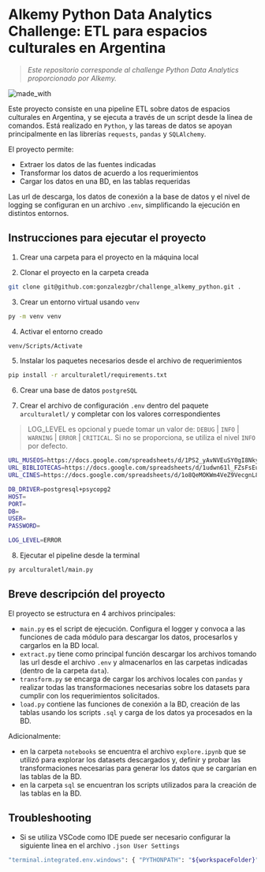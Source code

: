 # Alkemy Python Data Analytics Challenge: ETL para espacios culturales en Argentina

> *Este repositorio corresponde al challenge Python Data Analytics proporcionado por Alkemy.*


![made_with](https://img.shields.io/badge/Made%20with-Python-blue)

Este proyecto consiste en una pipeline ETL sobre datos de espacios culturales en Argentina, y se ejecuta a través de un script desde la línea de comandos. Está realizado en `Python`, y las tareas de datos se apoyan principalmente en las librerías `requests`, `pandas` y `SQLAlchemy`.

El proyecto permite:
- Extraer los datos de las fuentes indicadas
- Transformar los datos de acuerdo a los requerimientos
- Cargar los datos en una BD, en las tablas requeridas

Las url de descarga, los datos de conexión a la base de datos y el nivel de logging se configuran en un archivo `.env`, simplificando la ejecución en distintos entornos.


## Instrucciones para ejecutar el proyecto
1. Crear una carpeta para el proyecto en la máquina local 

2. Clonar el proyecto en la carpeta creada
```sh
git clone git@github.com:gonzalezgbr/challenge_alkemy_python.git .
```

3. Crear un entorno virtual usando `venv`
```sh
py -m venv venv
```

4. Activar el entorno creado
```sh
venv/Scripts/Activate
```

5. Instalar los paquetes necesarios desde el archivo de requerimientos
```sh
pip install -r arculturaletl/requirements.txt
```

6. Crear una base de datos `postgreSQL`

7. Crear el archivo de configuración `.env` dentro del paquete `arculturaletl/` y completar con los valores correspondientes
> LOG_LEVEL es opcional y puede tomar un valor de: `DEBUG` | `INFO` | `WARNING` | `ERROR` | `CRITICAL`. Si no se proporciona, se utiliza el nivel `INFO` por defecto.

```sh
URL_MUSEOS=https://docs.google.com/spreadsheets/d/1PS2_yAvNVEuSY0gI8Nky73TQMcx_G1i18lm--jOGfAA/edit
URL_BIBLIOTECAS=https://docs.google.com/spreadsheets/d/1udwn61l_FZsFsEuU8CMVkvU2SpwPW3Krt1OML3cYMYk/edit#gid=1605800889
URL_CINES=https://docs.google.com/spreadsheets/d/1o8QeMOKWm4VeZ9VecgnL8BWaOlX5kdCDkXoAph37sQM/edit

DB_DRIVER=postgresql+psycopg2
HOST=
PORT=
DB=
USER=
PASSWORD=

LOG_LEVEL=ERROR
```

8. Ejecutar el pipeline desde la terminal
```sh
py arculturaletl/main.py
```

## Breve descripción del proyecto

El proyecto se estructura en 4 archivos principales:
- `main.py` es el script de ejecución. Configura el logger y convoca a las funciones de cada módulo para descargar los datos, procesarlos y cargarlos en la BD local.
- `extract.py` tiene como principal función descargar los archivos tomando las url desde el archivo `.env` y almacenarlos en las carpetas indicadas (dentro de la carpeta `data`).
- `transform.py` se encarga de cargar los archivos locales con `pandas` y realizar todas las transformaciones necesarias sobre los datasets para cumplir con los requerimientos solicitados.
- `load.py` contiene las funciones de conexión a la BD, creación de las tablas usando los scripts `.sql` y carga de los datos ya procesados en la BD.

Adicionalmente: 
- en la carpeta `notebooks` se encuentra el archivo `explore.ipynb` que se utilizó para explorar los datasets descargados y, definir y probar las transformaciones necesarias para generar los datos que se cargarían en las tablas de la BD.
- en la carpeta `sql` se encuentran los scripts utilizados para la creación de las tablas en la BD.

## Troubleshooting
- Si se utiliza VSCode como IDE puede ser necesario configurar la siguiente linea en el archivo `.json User Settings`
```sh
"terminal.integrated.env.windows": { "PYTHONPATH": "${workspaceFolder}" }
```
